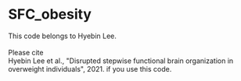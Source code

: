# SFC_obesity
This code belongs to Hyebin Lee.<br /><br />
Please cite <br />
Hyebin Lee et al., "Disrupted stepwise functional brain organization in overweight individuals", 2021.
if you use this code.
